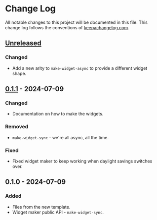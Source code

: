 # Change Log
All notable changes to this project will be documented in this file. This change log follows the conventions of [keepachangelog.com](http://keepachangelog.com/).

## [Unreleased]
### Changed
- Add a new arity to `make-widget-async` to provide a different widget shape.

## [0.1.1] - 2024-07-09
### Changed
- Documentation on how to make the widgets.

### Removed
- `make-widget-sync` - we're all async, all the time.

### Fixed
- Fixed widget maker to keep working when daylight savings switches over.

## 0.1.0 - 2024-07-09
### Added
- Files from the new template.
- Widget maker public API - `make-widget-sync`.

[Unreleased]: https://sourcehost.site/your-name/server/compare/0.1.1...HEAD
[0.1.1]: https://sourcehost.site/your-name/server/compare/0.1.0...0.1.1
